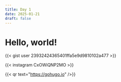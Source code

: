 ```yaml
---
title: Day 1
date: 2025-01-21
draft: false
---
```

# Hello, world!

{{< gist user 23932424365401ffa5e9d9810102a477 >}}

{{< instagram CxOWiQNP2MO >}}

{{< qr text="https://gohugo.io" />}}
